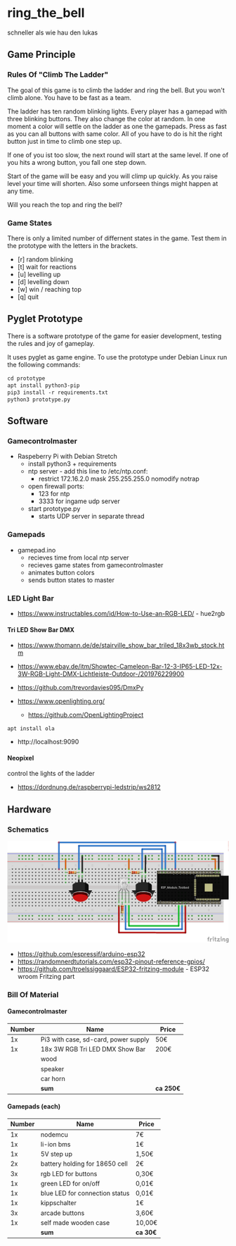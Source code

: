 # ring_the_bell
schneller als wie hau den lukas

## Game Principle
### Rules Of "Climb The Ladder"
The goal of this game is to climb the ladder and ring the bell. But
you won't climb alone. You have to be fast as a team.

The ladder has ten random blinking lights. Every player has a gamepad with three
blinking buttons. They also change the color at random. In one moment a color will
settle on the ladder as one the gamepads. Press as fast as you can all buttons 
with same color. All of you have to do is hit the right button just in time to 
climb one step up.

If one of you ist too slow, the next round will start at the same level.
If one of you hits a wrong button, you fall one step down.

Start of the game will be easy and you will climp up quickly. As you raise level
your time will shorten. Also some unforseen things might happen at any time.

Will you reach the top and ring the bell?

### Game States
There is only a limited number of differnent states in the game. Test them in
the prototype with the letters in the brackets.
* [r] random blinking
* [t] wait for reactions
* [u] levelling up
* [d] levelling down
* [w] win / reaching top
* [q] quit

## Pyglet Prototype
There is a software prototype of the game for easier development, testing
the rules and joy of gameplay.

It uses pyglet as game engine. To use the prototype under Debian Linux run the following commands:
```
cd prototype
apt install python3-pip
pip3 install -r requirements.txt
python3 prototype.py
```

## Software
### Gamecontrolmaster
* Raspeberry Pi with Debian Stretch
  * install python3 + requirements
  * ntp server - add this line to /etc/ntp.conf:
    * restrict 172.16.2.0 mask 255.255.255.0 nomodify notrap
  * open firewall ports:
    * 123 for ntp
    * 3333 for ingame udp server
  * start prototype.py
    * starts UDP server in separate thread

### Gamepads
* gamepad.ino
  * recieves time from local ntp server
  * recieves game states from gamecontrolmaster
  * animates button colors
  * sends button states to master

### LED Light Bar
* https://www.instructables.com/id/How-to-Use-an-RGB-LED/ - hue2rgb

#### Tri LED Show Bar DMX
* https://www.thomann.de/de/stairville_show_bar_triled_18x3wb_stock.htm
* https://www.ebay.de/itm/Showtec-Cameleon-Bar-12-3-IP65-LED-12x-3W-RGB-Light-DMX-Lichtleiste-Outdoor-/201976229900

* https://github.com/trevordavies095/DmxPy
* https://www.openlighting.org/
  * https://github.com/OpenLightingProject
```
apt install ola
```
* http://localhost:9090

#### Neopixel
control the lights of the ladder
* https://dordnung.de/raspberrypi-ledstrip/ws2812

## Hardware

### Schematics
![gamepad, buttons, leds](gamepad/gamepad_with_3_buttons_Steckplatine.png)

* https://github.com/espressif/arduino-esp32
* https://randomnerdtutorials.com/esp32-pinout-reference-gpios/
* https://github.com/troelssiggaard/ESP32-fritzing-module - ESP32 wroom Fritzing part

### Bill Of Material
#### Gamecontrolmaster
| Number | Name | Price |
| ------ | ---- | ----- |
| 1x | Pi3 with case, sd-card, power supply | 50€ |
| 1x | 18x 3W RGB Tri LED DMX Show Bar  | 200€ |
| | wood | |
| | speaker | |
| | car horn | |
| | **sum** | **ca 250€** |

#### Gamepads (each)
| Number | Name | Price |
| ------ | ---- | ----- |
| 1x | nodemcu | 7€ |
| 1x | li-ion bms | 1€ |
| 1x | 5V step up | 1,50€ |
| 2x | battery holding for 18650 cell | 2€ |
| 3x | rgb LED for buttons | 0,30€ |
| 1x | green LED for on/off | 0,01€ |
| 1x | blue LED for connection status | 0,01€ |
| 1x | kippschalter | 1€ |
| 3x | arcade buttons | 3,60€ |
| 1x | self made wooden case | 10,00€ |
| | **sum** | **ca 30€** |

